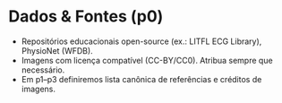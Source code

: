 # Dados & Fontes (p0)

- Repositórios educacionais open-source (ex.: LITFL ECG Library), PhysioNet (WFDB).
- Imagens com licença compatível (CC-BY/CC0). Atribua sempre que necessário.
- Em p1–p3 definiremos lista canônica de referências e créditos de imagens.
